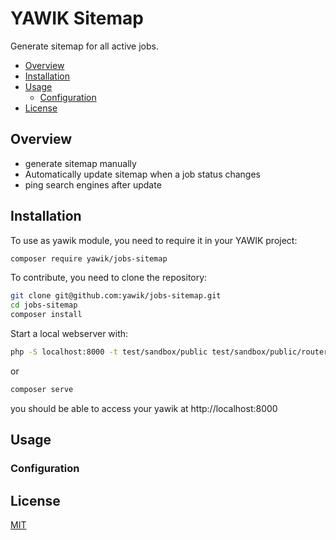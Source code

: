 # YAWIK Sitemap

Generate sitemap for all active jobs.

- [Overview](#overview)
- [Installation](#installation)
- [Usage](#usage)
  - [Configuration](#configuration)
- [License](#license)

## Overview

- generate sitemap manually
- Automatically update sitemap when a job status changes
- ping search engines after update

## Installation

To use as yawik module, you need to require it in your YAWIK project:
``` sh
composer require yawik/jobs-sitemap
```

To contribute, you need to clone the repository:

```sh
git clone git@github.com:yawik/jobs-sitemap.git
cd jobs-sitemap
composer install
```

Start a local webserver with:
``` sh
php -S localhost:8000 -t test/sandbox/public test/sandbox/public/router.php
```
or
``` sh
composer serve
```

you should be able to access your yawik at http://localhost:8000

## Usage

### Configuration

## License

[MIT](./LICENSE)
